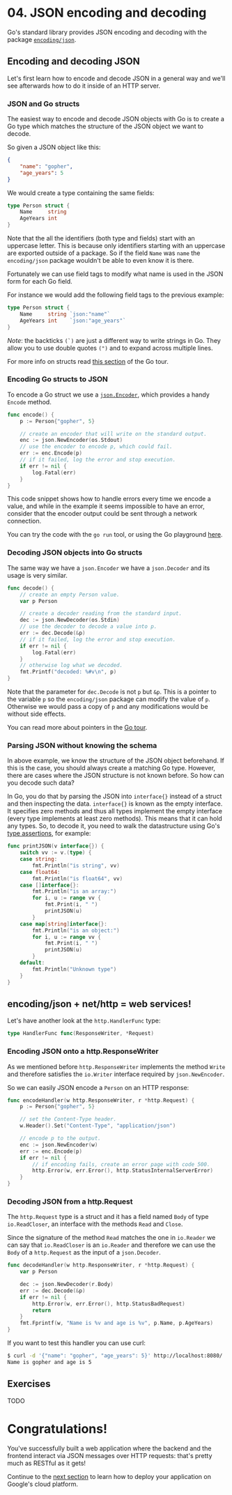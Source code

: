 # 04. JSON encoding and decoding

Go's standard library provides JSON encoding and decoding with the package
[`encoding/json`](https://golang.org/pkg/encoding/json).

## Encoding and decoding JSON

Let's first learn how to encode and decode JSON in a general way and we'll
see afterwards how to do it inside of an HTTP server.

### JSON and Go structs

The easiest way to encode and decode JSON objects with Go is to create a Go
type which matches the structure of the JSON object we want to decode.

So given a JSON object like this:

```json
{
	"name": "gopher",
	"age_years": 5
}
```

We would create a type containing the same fields:

```go
type Person struct {
	Name     string
	AgeYears int
}
```

Note that the all the identifiers (both type and fields) start with an uppercase
letter. This is because only identifiers starting with an uppercase are exported
outside of a package. So if the field `Name` was `name` the `encoding/json`
package wouldn't be able to even know it is there.

Fortunately we can use field tags to modify what name is used in the JSON form
for each Go field.

For instance we would add the following field tags to the previous example:

```go
type Person struct {
	Name     string `json:"name"`
	AgeYears int    `json:"age_years"`
}
```

_Note_: the backticks ```(`)``` are just a different way to write strings in Go.
They allow you to use double quotes `(")` and to expand across multiple lines.

For more info on structs read
[this section](https://tour.golang.org/moretypes/5) of the Go tour.

### Encoding Go structs to JSON

To encode a Go struct we use a
[`json.Encoder`](https://golang.org/pkg/encoding/json#Encoder), which provides
a handy `Encode` method.

```go
func encode() {
	p := Person{"gopher", 5}

	// create an encoder that will write on the standard output.
	enc := json.NewEncoder(os.Stdout)
	// use the encoder to encode p, which could fail.
	err := enc.Encode(p)
	// if it failed, log the error and stop execution.
	if err != nil {
		log.Fatal(err)
	}
}
```

This code snippet shows how to handle errors every time we encode a value,
and while in the example it seems impossible to have an error, consider that
the encoder output could be sent through a network connection.

You can try the code with the `go run` tool, or using the Go playground
[here](https://play.golang.org/p/rsO0Vk-9Xl).

### Decoding JSON objects into Go structs

The same way we have a `json.Encoder` we have a `json.Decoder` and its usage
is very similar.

```go
func decode() {
	// create an empty Person value.
	var p Person

	// create a decoder reading from the standard input.
	dec := json.NewDecoder(os.Stdin)
	// use the decoder to decode a value into p.
	err := dec.Decode(&p)
	// if it failed, log the error and stop execution.
	if err != nil {
		log.Fatal(err)
	}
	// otherwise log what we decoded.
	fmt.Printf("decoded: %#v\n", p)
}
```

Note that the parameter for `dec.Decode` is not `p` but `&p`. This is a
pointer to the variable `p` so the `encoding/json` package can modify the
value of `p`. Otherwise we would pass a copy of `p` and any modifications
would be without side effects.

You can read more about pointers in the [Go
tour](https://tour.golang.org/moretypes/1).


### Parsing JSON without knowing the schema

In above example, we know the structure of the JSON object beforehand. If this
is the case, you should always create a matching Go type. However, there are
cases where the JSON structure is not known before. So how can you decode such data?

In Go, you do that by parsing the JSON into `interface{}` instead of a struct
and then inspecting the data.
`interface{}` is known as the empty interface. It specifies zero methods and
thus all types implement the empty interface (every type implements at least
zero methods).
This means that it can hold any types.
So, to decode it, you need to walk the datastructure using Go's [type
assertions](https://tour.golang.org/methods/15), for example:

``` go
func printJSON(v interface{}) {
	switch vv := v.(type) {
	case string:
		fmt.Println("is string", vv)
	case float64:
		fmt.Println("is float64", vv)
	case []interface{}:
		fmt.Println("is an array:")
		for i, u := range vv {
			fmt.Print(i, " ")
			printJSON(u)
		}
	case map[string]interface{}:
		fmt.Println("is an object:")
		for i, u := range vv {
			fmt.Print(i, " ")
			printJSON(u)
		}
	default:
		fmt.Println("Unknown type")
	}
}
```

## encoding/json + net/http = web services!

Let's have another look at the `http.HandlerFunc` type:

```go
type HandlerFunc func(ResponseWriter, *Request)
```

### Encoding JSON onto a http.ResponseWriter

As we mentioned before `http.ResponseWriter` implements the method `Write` and
therefore satisfies the `io.Writer` interface required by `json.NewEncoder`.

So we can easily JSON encode a `Person` on an HTTP response:

```go
func encodeHandler(w http.ResponseWriter, r *http.Request) {
	p := Person{"gopher", 5}

	// set the Content-Type header.
	w.Header().Set("Content-Type", "application/json")

	// encode p to the output.
	enc := json.NewEncoder(w)
	err := enc.Encode(p)
	if err != nil {
		// if encoding fails, create an error page with code 500.
		http.Error(w, err.Error(), http.StatusInternalServerError)
	}
}
```

### Decoding JSON from a http.Request

The `http.Request` type is a struct and it has a field named `Body` of type
`io.ReadCloser`, an interface with the methods `Read` and `Close`.

Since the signature of the method `Read` matches the one in `io.Reader` we can
say that `io.ReadCloser` is an `io.Reader` and therefore we can use the `Body`
of a `http.Request` as the input of a `json.Decoder`.

[embedmd]:# (examples/app.go /func decodeHandler/ /^}/)
```go
func decodeHandler(w http.ResponseWriter, r *http.Request) {
	var p Person

	dec := json.NewDecoder(r.Body)
	err := dec.Decode(&p)
	if err != nil {
		http.Error(w, err.Error(), http.StatusBadRequest)
		return
	}
	fmt.Fprintf(w, "Name is %v and age is %v", p.Name, p.AgeYears)
}
```

If you want to test this handler you can use curl:

```bash
$ curl -d '{"name": "gopher", "age_years": 5}' http://localhost:8080/
Name is gopher and age is 5
```

## Exercises

TODO

# Congratulations!

You've successfully built a web application where the backend and the frontend
interact via JSON messages over HTTP requests: that's pretty much as RESTful as
it gets!

Continue to the [next section](../05/README.md) to learn how to deploy your
application on Google's cloud platform.

